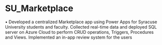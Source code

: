 # SU_Marketplace
•	Developed a centralized Marketplace app using Power Apps for Syracuse University students and faculty.
Collected real-time   data and deployed SQL server on Azure Cloud to perform CRUD operations, Triggers, Procedures and Views.
Implemented an in-app review system for the users
